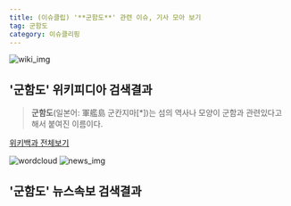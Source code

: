 ```yaml
---
title: (이슈클립) '**군함도**' 관련 이슈, 기사 모아 보기
tag: 군함도
category: 이슈클리핑
---
```

![wiki_img](https://user-images.githubusercontent.com/42597476/44503234-41136a80-a6d0-11e8-9071-6fc6418eafe4.png)
## **'**군함도**'** 위키피디아 검색결과
>**군함도**(일본어: 軍艦島 군칸지마[*])는 섬의 역사나 모양이 군함과 관련있다고 해서 붙여진 이름이다.

<a href="https://ko.wikipedia.org/wiki/군함도" target="_blank">위키백과 전체보기</a>

![wordcloud](https://s3.ap-northeast-2.amazonaws.com/lyrics101-wordcloud/2018-09-24-1537798906.png)
![news_img](https://user-images.githubusercontent.com/42597476/44507050-1206f400-a6e4-11e8-8d98-7ffbfebb353f.png)
## **'**군함도**'** 뉴스속보 검색결과

